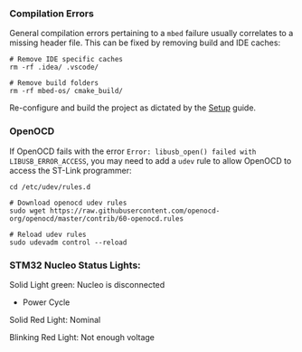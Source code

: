 ### Compilation Errors
General compilation errors pertaining to a `mbed` failure usually correlates to a missing header file.
This can be fixed by removing build and IDE caches:
```shell
# Remove IDE specific caches
rm -rf .idea/ .vscode/

# Remove build folders
rm -rf mbed-os/ cmake_build/
```

Re-configure and build the project as dictated by the [Setup](../README.md#setup) guide.

### OpenOCD

If OpenOCD fails with the error `Error: libusb_open() failed with LIBUSB_ERROR_ACCESS`, you may need to add a `udev` rule
to allow OpenOCD to access the ST-Link programmer:

```shell
cd /etc/udev/rules.d

# Download openocd udev rules
sudo wget https://raw.githubusercontent.com/openocd-org/openocd/master/contrib/60-openocd.rules

# Reload udev rules
sudo udevadm control --reload
```

### STM32 Nucleo Status Lights:

Solid Light green: Nucleo is disconnected

- Power Cycle

Solid Red Light: Nominal

Blinking Red Light: Not enough voltage
